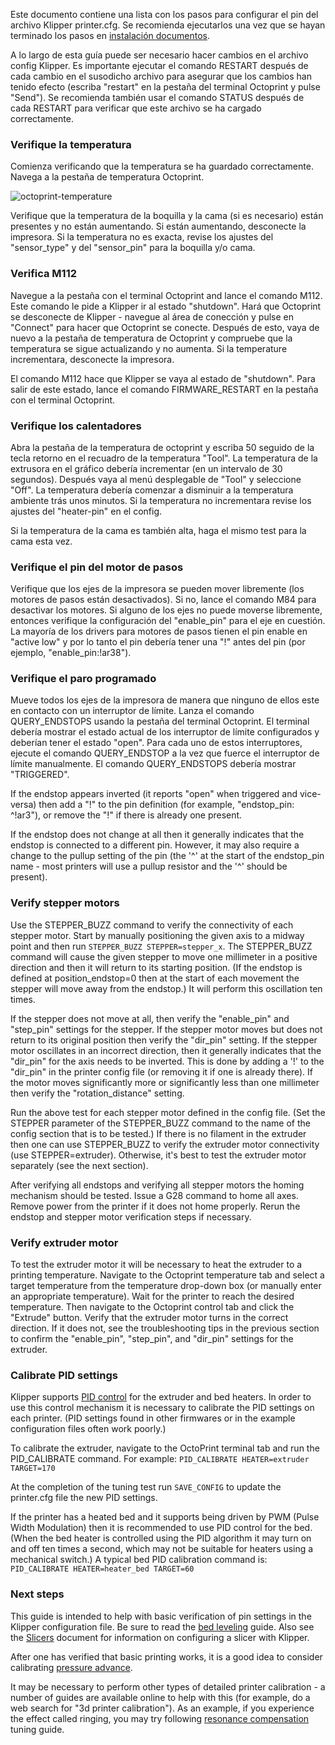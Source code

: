 Este documento contiene una lista con los pasos para configurar el pin del archivo Klipper printer.cfg. Se recomienda ejecutarlos una vez que se hayan terminado los pasos en [instalación documentos](installation.md).

A lo largo de esta guía puede ser necesario hacer cambios en el archivo config Klipper. Es importante ejecutar el comando RESTART después de cada cambio en el susodicho archivo para asegurar que los cambios han tenido efecto (escriba "restart" en la pestaña del terminal Octoprint y pulse "Send"). Se recomienda también usar el comando STATUS después de cada RESTART para verificar que este archivo se ha cargado correctamente.

### Verifique la temperatura

Comienza verificando que la temperatura se ha guardado correctamente. Navega a la pestaña de temperatura Octoprint.

![octoprint-temperature](img/octoprint-temperature.png)

Verifique que la temperatura de la boquilla y la cama (si es necesario) están presentes y no están aumentando. Si están aumentando, desconecte la impresora. Si la temperatura no es exacta, revise los ajustes del "sensor_type" y del "sensor_pin" para la boquilla y/o cama.

### Verifica M112

Navegue a la pestaña con el terminal Octoprint and lance el comando M112. Este comando le pide a Klipper ir al estado "shutdown". Hará que Octoprint se desconecte de Klipper - navegue al área de conección y pulse en "Connect" para hacer que Octoprint se conecte. Después de esto, vaya de nuevo a la pestaña de temperatura de Octoprint y compruebe que la temperatura se sigue actualizando y no aumenta. Si la temperature incrementara, desconecte la impresora.

El comando M112 hace que Klipper se vaya al estado de "shutdown". Para salir de este estado, lance el comando FIRMWARE_RESTART en la pestaña con el terminal Octoprint.

### Verifique los calentadores

Abra la pestaña de la temperatura de octoprint y escriba 50 seguido de la tecla retorno en el recuadro de la temperatura "Tool". La temperatura de la extrusora en el gráfico debería incrementar (en un intervalo de 30 segundos). Después vaya al menú desplegable de "Tool" y seleccione "Off". La temperatura debería comenzar a disminuir a la temperatura ambiente trás unos minutos. Si la temperatura no incrementara revise los ajustes del "heater-pin" en el config.

Si la temperatura de la cama es también alta, haga el mismo test para la cama esta vez.

### Verifique el pin del motor de pasos

Verifique que los ejes de la impresora se pueden mover libremente (los motores de pasos están desactivados). Si no, lance el comando M84 para desactivar los motores. Si alguno de los ejes no puede moverse libremente, entonces verifique la configuración del "enable_pin" para el eje en cuestión. La mayoría de los drivers para motores de pasos tienen el pin enable en "active low" y por lo tanto el pin debería tener una "!" antes del pin (por ejemplo, "enable_pin:!ar38").

### Verifique el paro programado

Mueve todos los ejes de la impresora de manera que ninguno de ellos este en contacto con un interruptor de límite. Lanza el comando QUERY_ENDSTOPS usando la pestaña del terminal Octoprint. El terminal debería mostrar el estado actual de los interruptor de límite configurados y deberían tener el estado "open". Para cada uno de estos interruptores, ejecute el comando QUERY_ENDSTOP a la vez que fuerce el interruptor de límite manualmente. El comando QUERY_ENDSTOPS debería mostrar "TRIGGERED".

If the endstop appears inverted (it reports "open" when triggered and vice-versa) then add a "!" to the pin definition (for example, "endstop_pin: ^!ar3"), or remove the "!" if there is already one present.

If the endstop does not change at all then it generally indicates that the endstop is connected to a different pin. However, it may also require a change to the pullup setting of the pin (the '^' at the start of the endstop_pin name - most printers will use a pullup resistor and the '^' should be present).

### Verify stepper motors

Use the STEPPER_BUZZ command to verify the connectivity of each stepper motor. Start by manually positioning the given axis to a midway point and then run `STEPPER_BUZZ STEPPER=stepper_x`. The STEPPER_BUZZ command will cause the given stepper to move one millimeter in a positive direction and then it will return to its starting position. (If the endstop is defined at position_endstop=0 then at the start of each movement the stepper will move away from the endstop.) It will perform this oscillation ten times.

If the stepper does not move at all, then verify the "enable_pin" and "step_pin" settings for the stepper. If the stepper motor moves but does not return to its original position then verify the "dir_pin" setting. If the stepper motor oscillates in an incorrect direction, then it generally indicates that the "dir_pin" for the axis needs to be inverted. This is done by adding a '!' to the "dir_pin" in the printer config file (or removing it if one is already there). If the motor moves significantly more or significantly less than one millimeter then verify the "rotation_distance" setting.

Run the above test for each stepper motor defined in the config file. (Set the STEPPER parameter of the STEPPER_BUZZ command to the name of the config section that is to be tested.) If there is no filament in the extruder then one can use STEPPER_BUZZ to verify the extruder motor connectivity (use STEPPER=extruder). Otherwise, it's best to test the extruder motor separately (see the next section).

After verifying all endstops and verifying all stepper motors the homing mechanism should be tested. Issue a G28 command to home all axes. Remove power from the printer if it does not home properly. Rerun the endstop and stepper motor verification steps if necessary.

### Verify extruder motor

To test the extruder motor it will be necessary to heat the extruder to a printing temperature. Navigate to the Octoprint temperature tab and select a target temperature from the temperature drop-down box (or manually enter an appropriate temperature). Wait for the printer to reach the desired temperature. Then navigate to the Octoprint control tab and click the "Extrude" button. Verify that the extruder motor turns in the correct direction. If it does not, see the troubleshooting tips in the previous section to confirm the "enable_pin", "step_pin", and "dir_pin" settings for the extruder.

### Calibrate PID settings

Klipper supports [PID control](https://en.wikipedia.org/wiki/PID_controller) for the extruder and bed heaters. In order to use this control mechanism it is necessary to calibrate the PID settings on each printer. (PID settings found in other firmwares or in the example configuration files often work poorly.)

To calibrate the extruder, navigate to the OctoPrint terminal tab and run the PID_CALIBRATE command. For example: `PID_CALIBRATE HEATER=extruder TARGET=170`

At the completion of the tuning test run `SAVE_CONFIG` to update the printer.cfg file the new PID settings.

If the printer has a heated bed and it supports being driven by PWM (Pulse Width Modulation) then it is recommended to use PID control for the bed. (When the bed heater is controlled using the PID algorithm it may turn on and off ten times a second, which may not be suitable for heaters using a mechanical switch.) A typical bed PID calibration command is: `PID_CALIBRATE HEATER=heater_bed TARGET=60`

### Next steps

This guide is intended to help with basic verification of pin settings in the Klipper configuration file. Be sure to read the [bed leveling](Bed_Level.md) guide. Also see the [Slicers](Slicers.md) document for information on configuring a slicer with Klipper.

After one has verified that basic printing works, it is a good idea to consider calibrating [pressure advance](Pressure_Advance.md).

It may be necessary to perform other types of detailed printer calibration - a number of guides are available online to help with this (for example, do a web search for "3d printer calibration"). As an example, if you experience the effect called ringing, you may try following [resonance compensation](Resonance_Compensation.md) tuning guide.
